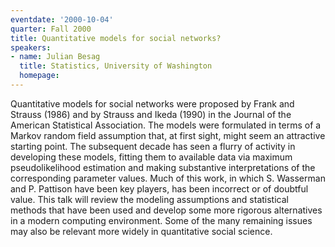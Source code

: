 ```yaml
---
eventdate: '2000-10-04'
quarter: Fall 2000
title: Quantitative models for social networks?
speakers:
- name: Julian Besag
  title: Statistics, University of Washington
  homepage:
---
```

Quantitative models for social networks were proposed by Frank and Strauss (1986) and by Strauss and Ikeda (1990) in the Journal of the American Statistical Association. The models were formulated in terms of a Markov random field assumption that, at first sight, might seem an attractive starting point. The subsequent decade has seen a flurry of activity in developing these models, fitting them to available data via maximum pseudolikelihood estimation and making substantive interpretations of the corresponding parameter values. Much of this work, in which S. Wasserman and P. Pattison have been key players, has been incorrect or of doubtful value. This talk will review the modeling assumptions and statistical methods that have been used and develop some more rigorous alternatives in a modern computing environment. Some of the many remaining issues may also be relevant more widely in quantitative social science.